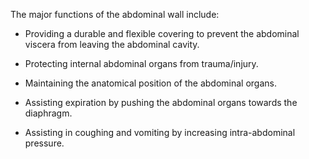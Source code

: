The major functions of the abdominal wall include:

- Providing a durable and flexible covering to prevent the abdominal viscera from leaving the abdominal cavity.

- Protecting internal abdominal organs from trauma/injury.

- Maintaining the anatomical position of the abdominal organs.

- Assisting expiration by pushing the abdominal organs towards the diaphragm.

- Assisting in coughing and vomiting by increasing intra-abdominal pressure.
